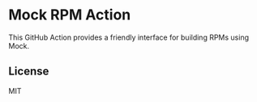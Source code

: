 Mock RPM Action
===

This GitHub Action provides a friendly interface for building RPMs using Mock.

## License

MIT
